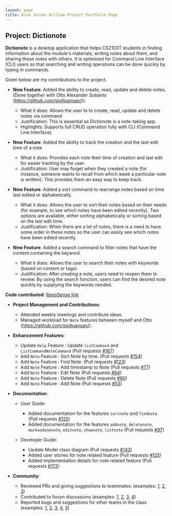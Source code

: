 ```yaml
---
layout: page
title: Dick Jessen William Project Portfolio Page
---
```


## Project: Dictionote


**Dictionote** is a desktop application that helps CS2103T students in finding information about the module's materials, writing notes about them, and sharing these notes with others. It is optimised for Command Line Interface (CLI) users so that searching and writing operations can be done quickly by typing in commands.

Given below are my contributions to the project.

* **New Feature**: Added the ability to create, read, update and delete notes. (Done together with Otto Alexander Sutianto (https://github.com/godjuansan/)).
  * What it does: Allows the user to to create, read, update and delete notes via command
  * Justification: This is essential as Dictionote is a note-taking app.
  * Highlights: Supports full CRUD operation fully with CLI (Command Line Interface).

* **New Feature**: Added the ability to track the creation and the last-edit time of a note
  * What it does: Provides each note their time of creation and last edit for easier tracking by the user.
  * Justification: User may forget when they created a note (for instance, someone wants to recall from which week a particular note is written). This provides them an easy way to keep track. 
  
* **New Feature**: Added a sort command to rearrange notes based on time last edited or alphabetically.
  * What it does: Allows the user to sort their notes based on their needs (for example, to see which notes have been edited recently). Two options are available, either sorting alphabetically or sorting based on the last edit time. 
  * Justification: When there are a lot of notes, there is a need to have some order in these notes so the user can easily see which notes have been edited recently.

* **New Feature**: Added a search command to filter notes that have the content containing the keyword.

  * What it does: Allows the user to search their notes with keywords (based on content or tags).
  * Justification: After creating a note, users need to reopen them to review. By using the search function, users can find the desired note quickly by supplying the keywords needed.


**Code contributed**: [RepoSense link](https://nus-cs2103-ay2021s2.github.io/tp-dashboard/?search=w13&sort=groupTitle&sortWithin=title&since=2021-02-19&timeframe=commit&mergegroup=&groupSelect=groupByRepos&breakdown=false&tabOpen=true&tabType=authorship&tabAuthor=jessen11&tabRepo=AY2021S2-CS2103T-W13-1%2Ftp%5Bmaster%5D&authorshipIsMergeGroup=false&authorshipFileTypes=docs~functional-code~test-code~other&authorshipIsBinaryFileTypeChecked=false)

* **Project Management and Contributions**:
  * Attended weekly meetings and contribute ideas.
  * Managed workload for `Note` features between myself and Otto (https://github.com/godjuansan/).

* **Enhancement Features**:
  * Update `Help` Feature : Update `listCommand` and `ListCommandNoteCommand`
    (Pull requests [\#167](https://github.com/AY2021S2-CS2103T-W13-1/tp/pull/167))
  * Add `Note` Feature : Sort Note by time.
    (Pull requests [\#154](https://github.com/AY2021S2-CS2103T-W13-1/tp/pull/154))
  * Add `Note` Feature : Find Note.
    (Pull requests [\#123](https://github.com/AY2021S2-CS2103T-W13-1/tp/pull/123))
  * Add `Note` Feature : Add timestamp to Note
    (Pull requests [\#77](https://github.com/AY2021S2-CS2103T-W13-1/tp/pull/77))
  * Add `Note` Feature : Edit Note (Pull requests [\#64](https://github.com/AY2021S2-CS2103T-W13-1/tp/pull/64))
  * Add `Note` Feature : Delete Note (Pull requests [\#60](https://github.com/AY2021S2-CS2103T-W13-1/tp/pull/60))
  * Add `Note` Feature : Add Note (Pull requests [\#53](https://github.com/AY2021S2-CS2103T-W13-1/tp/pull/53))
 
* **Documentation**:
  * User Guide:
    * Added documentation for the features `sortnote` and `findnote`
      (Pull requests [\#125](https://github.com/AY2021S2-CS2103T-W13-1/tp/pull/125))
    * Added documentation for the features `addnote`, `deletenote`, `markasdonenote`, `editnote`, `shownote`, `listnote` 
      (Pull requests [\#97](https://github.com/AY2021S2-CS2103T-W13-1/tp/pull/97))

  * Developer Guide:
    * Update Model class diagram
      (Pull requests [\#143](https://github.com/AY2021S2-CS2103T-W13-1/tp/pull/143))
    * Added user stories for note related feature
      (Pull requests [\#125](https://github.com/AY2021S2-CS2103T-W13-1/tp/pull/125))
    * Added implementation details for note related feature
      (Pull requests [\#173](https://github.com/AY2021S2-CS2103T-W13-1/tp/pull/173))


* **Community**:
  * Reviewed PRs and giving suggestions to teammates: (examples: [1](https://github.com/AY2021S2-CS2103T-T11-1/tp/issues/244), [2](https://github.com/AY2021S2-CS2103T-W13-1/tp/pull/250), [3](https://github.com/AY2021S2-CS2103T-W13-1/tp/pull/254))
  * Contributed to forum discussions (examples: [1](https://github.com/nus-cs2103-AY2021S2/forum/issues/298), [2](https://github.com/nus-cs2103-AY2021S2/forum/issues/266), [3](https://github.com/nus-cs2103-AY2021S2/forum/issues/294), [4](https://github.com/nus-cs2103-AY2021S2/forum/issues/295))
  * Reported bugs and suggestions for other teams in the class (examples: [1](https://github.com/AY2021S2-CS2103T-T11-1/tp/issues/235), [2](https://github.com/AY2021S2-CS2103T-T11-1/tp/issues/219), [3](https://github.com/AY2021S2-CS2103T-T11-1/tp/issues/214), [4](https://github.com/AY2021S2-CS2103T-T11-1/tp/issues/217), [5](https://github.com/AY2021S2-CS2103T-T11-1/tp/issues/218))
